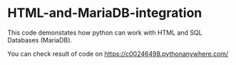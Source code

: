 # HTML-and-MariaDB-integration
This code demonstates how python can work with HTML and SQL Databases (MariaDB).

You can check result of code on https://c00246498.pythonanywhere.com/

